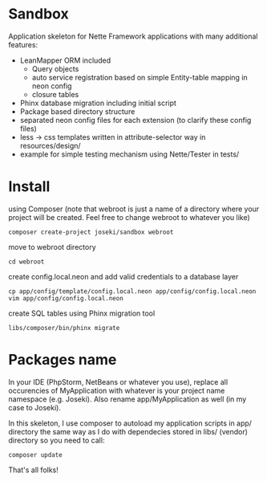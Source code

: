 Sandbox
=======

Application skeleton for Nette Framework applications with many additional features:

- LeanMapper ORM included
  - Query objects
  - auto service registration based on simple Entity-table mapping in neon config
  - closure tables
- Phinx database migration including initial script
- Package based directory structure 
- separated neon config files for each extension (to clarify these config files)
- less -> css templates written in attribute-selector way in resources/design/
- example for simple testing mechanism using Nette/Tester in tests/


Install
======================
using Composer (note that webroot is just a name of a directory where your project will be created. Feel free to change webroot to whatever you like)
```
composer create-project joseki/sandbox webroot
```

move to webroot directory
```
cd webroot
```

create config.local.neon and add valid credentials to a database layer
```
cp app/config/template/config.local.neon app/config/config.local.neon
vim app/config/config.local.neon
```

create SQL tables using Phinx migration tool
```
libs/composer/bin/phinx migrate
```

Packages name
=============
In your IDE (PhpStorm, NetBeans or whatever you use), replace all occurencies of MyApplication with whatever is your project name namespace (e.g. Joseki). Also rename app/MyApplication as well (in my case to Joseki).

In this skeleton, I use composer to autoload my application scripts in app/ directory the same way as I do with dependecies stored in libs/ (vendor) directory so you need to call:

```
composer update
```

That's all folks!
